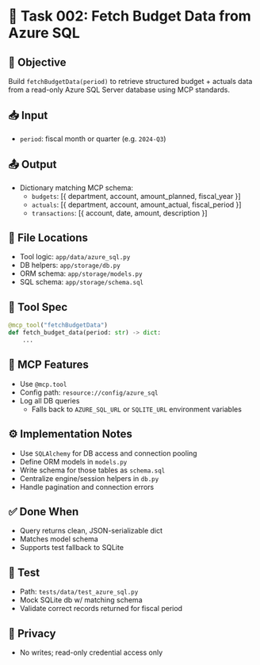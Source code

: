 # 🧾 Task 002: Fetch Budget Data from Azure SQL

## 🎯 Objective
Build `fetchBudgetData(period)` to retrieve structured budget + actuals data from a read-only Azure SQL Server database using MCP standards.

## 📥 Input
- `period`: fiscal month or quarter (e.g. `2024-Q3`)

## 📤 Output
- Dictionary matching MCP schema:
  - `budgets`: [{ department, account, amount_planned, fiscal_year }]
  - `actuals`: [{ department, account, amount_actual, fiscal_period }]
  - `transactions`: [{ account, date, amount, description }]

## 📁 File Locations
- Tool logic: `app/data/azure_sql.py`
- DB helpers: `app/storage/db.py`
- ORM schema: `app/storage/models.py`
- SQL schema: `app/storage/schema.sql`

## 🔧 Tool Spec
```python
@mcp_tool("fetchBudgetData")
def fetch_budget_data(period: str) -> dict:
    ...
```

## 🔁 MCP Features
- Use `@mcp.tool`
- Config path: `resource://config/azure_sql`
- Log all DB queries
  - Falls back to `AZURE_SQL_URL` or `SQLITE_URL` environment variables

## ⚙️ Implementation Notes
- Use `SQLAlchemy` for DB access and connection pooling
- Define ORM models in `models.py`
- Write schema for those tables as `schema.sql`
- Centralize engine/session helpers in `db.py`
- Handle pagination and connection errors

## ✅ Done When
- Query returns clean, JSON-serializable dict
- Matches model schema
- Supports test fallback to SQLite

## 🧪 Test
- Path: `tests/data/test_azure_sql.py`
- Mock SQLite db w/ matching schema
- Validate correct records returned for fiscal period

## 🔐 Privacy
- No writes; read-only credential access only